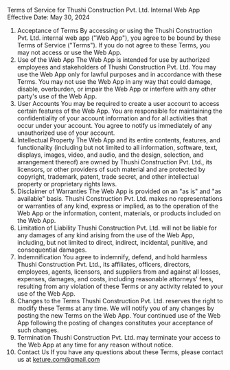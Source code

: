 Terms of Service for Thushi Construction Pvt. Ltd. Internal Web App
Effective Date: May 30, 2024
1. Acceptance of Terms
By accessing or using the Thushi Construction Pvt. Ltd. internal web app ("Web App"), you agree to be bound by these Terms of Service ("Terms"). If you do not agree to these Terms, you may not access or use the Web App.
2. Use of the Web App
The Web App is intended for use by authorized employees and stakeholders of Thushi Construction Pvt. Ltd. You may use the Web App only for lawful purposes and in accordance with these Terms. You may not use the Web App in any way that could damage, disable, overburden, or impair the Web App or interfere with any other party's use of the Web App.
3. User Accounts
You may be required to create a user account to access certain features of the Web App. You are responsible for maintaining the confidentiality of your account information and for all activities that occur under your account. You agree to notify us immediately of any unauthorized use of your account.
4. Intellectual Property
The Web App and its entire contents, features, and functionality (including but not limited to all information, software, text, displays, images, video, and audio, and the design, selection, and arrangement thereof) are owned by Thushi Construction Pvt. Ltd., its licensors, or other providers of such material and are protected by copyright, trademark, patent, trade secret, and other intellectual property or proprietary rights laws.
5. Disclaimer of Warranties
The Web App is provided on an "as is" and "as available" basis. Thushi Construction Pvt. Ltd. makes no representations or warranties of any kind, express or implied, as to the operation of the Web App or the information, content, materials, or products included on the Web App.
6. Limitation of Liability
Thushi Construction Pvt. Ltd. will not be liable for any damages of any kind arising from the use of the Web App, including, but not limited to direct, indirect, incidental, punitive, and consequential damages.
7. Indemnification
You agree to indemnify, defend, and hold harmless Thushi Construction Pvt. Ltd., its affiliates, officers, directors, employees, agents, licensors, and suppliers from and against all losses, expenses, damages, and costs, including reasonable attorneys' fees, resulting from any violation of these Terms or any activity related to your use of the Web App.
8. Changes to the Terms
Thushi Construction Pvt. Ltd. reserves the right to modify these Terms at any time. We will notify you of any changes by posting the new Terms on the Web App. Your continued use of the Web App following the posting of changes constitutes your acceptance of such changes.
9. Termination
Thushi Construction Pvt. Ltd. may terminate your access to the Web App at any time for any reason without notice.
10. Contact Us
If you have any questions about these Terms, please contact us at keture.com@gmail.com
